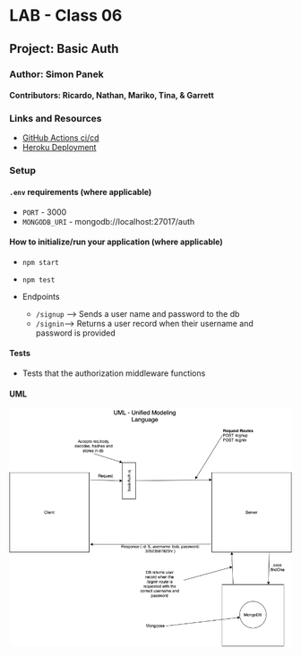 # LAB - Class 06

## Project: Basic Auth

### Author: Simon Panek

#### Contributors: Ricardo, Nathan, Mariko, Tina, & Garrett

### Links and Resources

- [GitHub Actions ci/cd](https://github.com/simon-panek/basic-auth/actions)
- [Heroku Deployment](https://simonpanek-basic-auth.herokuapp.com/)

### Setup

#### `.env` requirements (where applicable)

- `PORT` - 3000
- `MONGODB_URI` - mongodb://localhost:27017/auth

#### How to initialize/run your application (where applicable)

- `npm start`
- `npm test`

- Endpoints
  - `/signup` --> Sends a user name and password to the db
  - `/signin`--> Returns a user record when their username and password is provided

#### Tests

- Tests that the authorization middleware functions

#### UML

![UML Whiteboard](401-lab-06-uml.png)